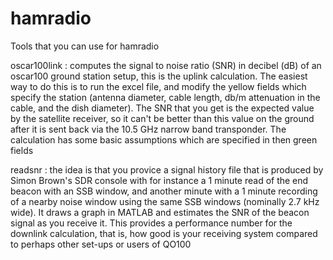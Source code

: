 # hamradio
Tools that you can use for hamradio

oscar100link : computes the signal to noise ratio (SNR) in decibel (dB) of an oscar100 ground station setup, this is the uplink calculation. The easiest way to do this is to run the excel file, and modify the yellow fields which specify the station (antenna diameter, cable length, db/m attenuation in the cable, and the dish diameter). The SNR that you get is the expected value by the satellite receiver, so it can't be better than this value on the ground after it is sent back via the 10.5 GHz narrow band transponder. The calculation has some basic assumptions which are specified in then green fields

readsnr : the idea is that you provice a signal history file that is produced by Simon Brown's SDR console with for instance a 1 minute read of the end beacon with an SSB window, and another minute with a 1 minute recording of a nearby noise window using the same SSB windows (nominally 2.7 kHz wide). It draws a graph in MATLAB and estimates the SNR of the beacon signal as you receive it. This provides a performance number for the downlink calculation, that is, how good is your receiving system compared to perhaps other set-ups or users of QO100
